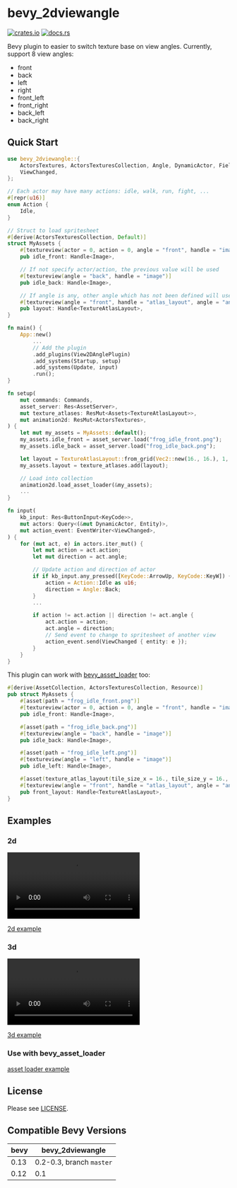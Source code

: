 bevy_2dviewangle
================

[![crates.io](https://img.shields.io/crates/v/bevy_2dviewangle)](https://crates.io/crates/bevy_2dviewangle)
[![docs.rs](https://docs.rs/bevy_2dviewangle/badge.svg)](https://docs.rs/bevy_2dviewangle)

Bevy plugin to easier to switch texture base on view angles. Currently, support 8 view angles:

* front
* back
* left
* right
* front_left
* front_right
* back_left
* back_right

Quick Start
-----------

```rust
use bevy_2dviewangle::{
    ActorsTextures, ActorsTexturesCollection, Angle, DynamicActor, FieldInfo, View2DAnglePlugin,
    ViewChanged,
};

// Each actor may have many actions: idle, walk, run, fight, ...
#[repr(u16)]
enum Action {
    Idle,
}

// Struct to load spritesheet
#[derive(ActorsTexturesCollection, Default)]
struct MyAssets {
    #[textureview(actor = 0, action = 0, angle = "front", handle = "image")]
    pub idle_front: Handle<Image>,

    // If not specify actor/action, the previous value will be used
    #[textureview(angle = "back", handle = "image")]
    pub idle_back: Handle<Image>,

    // If angle is any, other angle which has not been defined will use this value
    #[textureview(angle = "front", handle = "atlas_layout", angle = "any")]
    pub layout: Handle<TextureAtlasLayout>,
}

fn main() {
    App::new()
        ...
        // Add the plugin
        .add_plugins(View2DAnglePlugin)
        .add_systems(Startup, setup)
        .add_systems(Update, input)
        .run();
}

fn setup(
    mut commands: Commands,
    asset_server: Res<AssetServer>,
    mut texture_atlases: ResMut<Assets<TextureAtlasLayout>>,
    mut animation2d: ResMut<ActorsTextures>,
) {
    let mut my_assets = MyAssets::default();
    my_assets.idle_front = asset_server.load("frog_idle_front.png");
    my_assets.idle_back = asset_server.load("frog_idle_back.png");

    let layout = TextureAtlasLayout::from_grid(Vec2::new(16., 16.), 1, 3, None, None);
    my_assets.layout = texture_atlases.add(layout);

    // Load into collection
    animation2d.load_asset_loader(&my_assets);
    ...
}

fn input(
    kb_input: Res<ButtonInput<KeyCode>>,
    mut actors: Query<(&mut DynamicActor, Entity)>,
    mut action_event: EventWriter<ViewChanged>,
) {
    for (mut act, e) in actors.iter_mut() {
        let mut action = act.action;
        let mut direction = act.angle;

        // Update action and direction of actor
        if if kb_input.any_pressed([KeyCode::ArrowUp, KeyCode::KeyW]) {
            action = Action::Idle as u16;
            direction = Angle::Back;
        }
        ...

        if action != act.action || direction != act.angle {
            act.action = action;
            act.angle = direction;
            // Send event to change to spritesheet of another view
            action_event.send(ViewChanged { entity: e });
        }
    }
}
```

This plugin can work with [bevy_asset_loader](https://crates.io/crates/bevy_asset_loader) too:

```rust
#[derive(AssetCollection, ActorsTexturesCollection, Resource)]
pub struct MyAssets {
    #[asset(path = "frog_idle_front.png")]
    #[textureview(actor = 0, action = 0, angle = "front", handle = "image")]
    pub idle_front: Handle<Image>,

    #[asset(path = "frog_idle_back.png")]
    #[textureview(angle = "back", handle = "image")]
    pub idle_back: Handle<Image>,

    #[asset(path = "frog_idle_left.png")]
    #[textureview(angle = "left", handle = "image")]
    pub idle_left: Handle<Image>,

    #[asset(texture_atlas_layout(tile_size_x = 16., tile_size_y = 16., columns = 1, rows = 3))]
    #[textureview(angle = "front", handle = "atlas_layout", angle = "any")]
    pub front_layout: Handle<TextureAtlasLayout>,
}
```

Examples
--------

### 2d

![2d demo](https://i.imgur.com/7fRkkg3.mp4)

[2d example](examples/2d.rs)

### 3d

![3d demo](https://i.imgur.com/i3JnW9K.mp4)

[3d example](examples/3d.rs)

### Use with bevy_asset_loader

[asset loader example](examples/asset_loader.rs)

## License

Please see [LICENSE](../LICENSE).

## Compatible Bevy Versions

| bevy | bevy_2dviewangle         |
|------|--------------------------|
| 0.13 | 0.2-0.3, branch `master` |
| 0.12 | 0.1                      |
